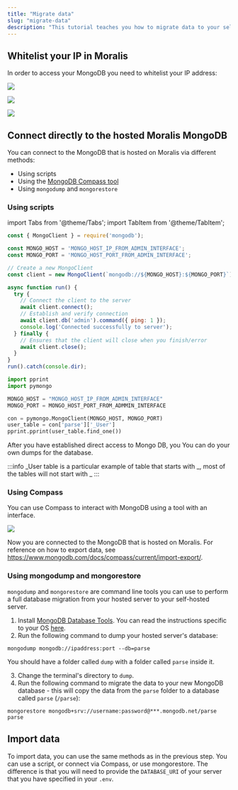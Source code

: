 ```yaml
---
title: "Migrate data"
slug: "migrate-data"
description: "This tutorial teaches you how to migrate data to your self-hosted Parse server."
---
```

## Whitelist your IP in Moralis

In order to access your MongoDB you need to whitelist your IP address:

![](/img/content/fa2ab6d-Screenshot_2022-09-08_at_02.10.29.webp)

![](/img/content/57d2813-Screenshot_2022-09-08_at_02.11.02.webp)

![](/img/content/ac432f3-Screenshot_2022-09-08_at_02.11.38.webp)

## Connect directly to the hosted Moralis MongoDB

You can connect to the MongoDB that is hosted on Moralis via different methods:

- Using scripts
- Using the [MongoDB Compass tool](https://www.mongodb.com/products/compass)
- Using `mongodump` and `mongorestore` 

### Using scripts

import Tabs from '@theme/Tabs';
import TabItem from '@theme/TabItem';

<Tabs>
  <TabItem value="nodejs" label="NodeJs" default>

```javascript NodeJs
const { MongoClient } = require('mongodb');

const MONGO_HOST = 'MONGO_HOST_IP_FROM_ADMIN_INTERFACE';  
const MONGO_PORT = 'MONGO_HOST_PORT_FROM_ADMIN_INTERFACE';

// Create a new MongoClient  
const client = new MongoClient(`mongodb://${MONGO_HOST}:${MONGO_PORT}`);

async function run() {  
  try {  
    // Connect the client to the server  
    await client.connect();  
    // Establish and verify connection  
    await client.db('admin').command({ ping: 1 });  
    console.log('Connected successfully to server');  
  } finally {  
    // Ensures that the client will close when you finish/error  
    await client.close();  
  }  
}  
run().catch(console.dir);
```

  </TabItem>
  <TabItem value="python" label="Python">

```python Python
import pprint  
import pymongo

MONGO_HOST = "MONGO_HOST_IP_FROM_ADMIN_INTERFACE"  
MONGO_PORT = MONGO_HOST_PORT_FROM_ADMMIN_INTERFACE

con = pymongo.MongoClient(MONGO_HOST, MONGO_PORT)  
user_table = con['parse']['_User']  
pprint.pprint(user_table.find_one())
```

  </TabItem>
</Tabs>

After you have established direct access to Mongo DB, you You can do your own dumps for the database.

:::info
\_User table is a particular example of table that starts with \_, most of the tables will not start with \_
:::

### Using Compass

You can use Compass to interact with MongoDB using a tool with an interface.

![](/img/content/feedff2-Screenshot_2022-09-08_at_02.17.00.webp)

Now you are connected to the MongoDB that is hosted on Moralis. For reference on how to export data, see <https://www.mongodb.com/docs/compass/current/import-export/>.

### Using mongodump and mongorestore

`mongodump` and `mongorestore` are command line tools you can use to perform a full database migration from your hosted server to your self-hosted server.

1. Install [MongoDB Database Tools](https://www.mongodb.com/try/download/database-tools). You can read the instructions specific to your OS [here](https://www.mongodb.com/docs/database-tools/installation/installation/).
2. Run the following command to dump your hosted server's database:

```shell
mongodump mongodb://ipaddress:port --db=parse
```

You should have a folder called `dump` with a folder called `parse` inside it.

3. Change the terminal's directory to `dump`.
4. Run the following command to migrate the data to your new MongoDB database - this will copy the data from the `parse` folder to a database called `parse` (`/parse`):

```shell
mongorestore mongodb+srv://username:password@***.mongodb.net/parse parse
```

## Import data

To import data, you can use the same methods as in the previous step. You can use a script, or connect via Compass, or use mongorestore. The difference is that you will need to provide the `DATABASE_URI` of your server that you have specified in your `.env`.